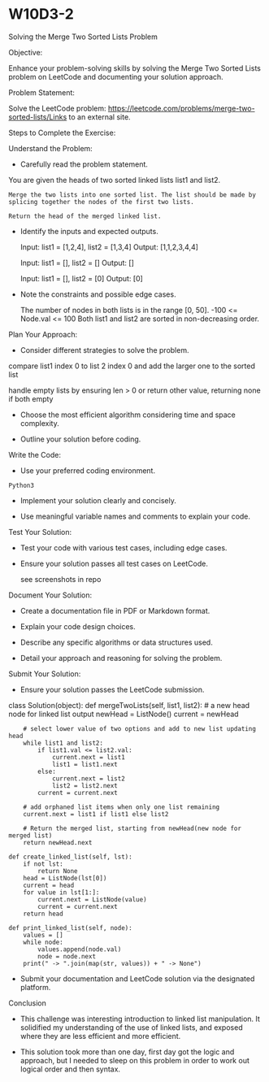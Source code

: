# W10D3-2

Solving the Merge Two Sorted Lists Problem

 

Objective:

Enhance your problem-solving skills by solving the Merge Two Sorted Lists problem on LeetCode and documenting your solution approach.

 

Problem Statement:

Solve the LeetCode problem: https://leetcode.com/problems/merge-two-sorted-lists/Links to an external site.

 

Steps to Complete the Exercise:

Understand the Problem:
   - Carefully read the problem statement.

   You are given the heads of two sorted linked lists list1 and list2.

    Merge the two lists into one sorted list. The list should be made by splicing together the nodes of the first two lists.

    Return the head of the merged linked list.


   - Identify the inputs and expected outputs.

        Input: list1 = [1,2,4], list2 = [1,3,4]
        Output: [1,1,2,3,4,4]

        Input: list1 = [], list2 = []
        Output: []

        Input: list1 = [], list2 = [0]
        Output: [0]

   - Note the constraints and possible edge cases.

        The number of nodes in both lists is in the range [0, 50].
        -100 <= Node.val <= 100
        Both list1 and list2 are sorted in non-decreasing order.

Plan Your Approach:
   - Consider different strategies to solve the problem.

   compare list1 index 0 to list 2 index 0 and add the larger one to the sorted list
   
   handle empty lists by ensuring len > 0 or return other value, returning none if both empty

   - Choose the most efficient algorithm considering time and space complexity.

   - Outline your solution before coding.

Write the Code:
   - Use your preferred coding environment.

    Python3

   - Implement your solution clearly and concisely.

   - Use meaningful variable names and comments to explain your code.

Test Your Solution:
   - Test your code with various test cases, including edge cases.

   - Ensure your solution passes all test cases on LeetCode.

        see screenshots in repo

Document Your Solution:
   - Create a documentation file in PDF or Markdown format.

   - Explain your code design choices.

   - Describe any specific algorithms or data structures used.

   - Detail your approach and reasoning for solving the problem.

Submit Your Solution:
   - Ensure your solution passes the LeetCode submission.

   class Solution(object):
    def mergeTwoLists(self, list1, list2):
        # a new head node for linked list output
        newHead = ListNode()
        current = newHead

        # select lower value of two options and add to new list updating head
        while list1 and list2:
            if list1.val <= list2.val:
                current.next = list1
                list1 = list1.next
            else:
                current.next = list2
                list2 = list2.next
            current = current.next

        # add orphaned list items when only one list remaining
        current.next = list1 if list1 else list2

        # Return the merged list, starting from newHead(new node for merged list)
        return newHead.next

    def create_linked_list(self, lst):
        if not lst:
            return None
        head = ListNode(lst[0])
        current = head
        for value in lst[1:]:
            current.next = ListNode(value)
            current = current.next
        return head

    def print_linked_list(self, node):
        values = []
        while node:
            values.append(node.val)
            node = node.next
        print(" -> ".join(map(str, values)) + " -> None")


   - Submit your documentation and LeetCode solution via the designated platform.

   Conclusion

   - This challenge was interesting introduction to linked list manipulation.  It solidified my understanding of the use of linked lists, and exposed where they are less efficient and more efficient.

   - This solution took more than one day, first day got the logic and approach, but I needed to sleep on this problem in order to work out logical order and then syntax.
